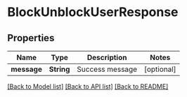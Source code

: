 # BlockUnblockUserResponse

## Properties
Name | Type | Description | Notes
------------ | ------------- | ------------- | -------------
**message** | **String** | Success message | [optional] 

[[Back to Model list]](../README.md#documentation-for-models) [[Back to API list]](../README.md#documentation-for-api-endpoints) [[Back to README]](../README.md)


